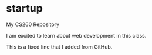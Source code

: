 # startup
My CS260 Repository

I am excited to learn about web development in this class.

This is a fixed line that I added from GitHub.

